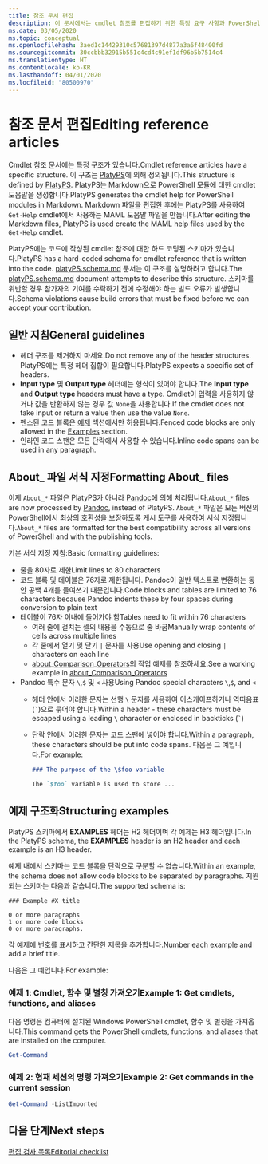 ```yaml
---
title: 참조 문서 편집
description: 이 문서에서는 cmdlet 참조를 편집하기 위한 특정 요구 사항과 PowerShell 설명서의 정보 항목에 대해 설명합니다.
ms.date: 03/05/2020
ms.topic: conceptual
ms.openlocfilehash: 3aed1c14429310c57681397d4877a3a6f48400fd
ms.sourcegitcommit: 30ccbbb32915b551c4cd4c91ef1df96b5b7514c4
ms.translationtype: HT
ms.contentlocale: ko-KR
ms.lasthandoff: 04/01/2020
ms.locfileid: "80500970"
---
```

# <a name="editing-reference-articles"></a><span data-ttu-id="6d9e2-103">참조 문서 편집</span><span class="sxs-lookup"><span data-stu-id="6d9e2-103">Editing reference articles</span></span>

<span data-ttu-id="6d9e2-104">Cmdlet 참조 문서에는 특정 구조가 있습니다.</span><span class="sxs-lookup"><span data-stu-id="6d9e2-104">Cmdlet reference articles have a specific structure.</span></span> <span data-ttu-id="6d9e2-105">이 구조는 [PlatyPS][]에 의해 정의됩니다.</span><span class="sxs-lookup"><span data-stu-id="6d9e2-105">This structure is defined by [PlatyPS][].</span></span>
<span data-ttu-id="6d9e2-106">PlatyPS는 Markdown으로 PowerShell 모듈에 대한 cmdlet 도움말을 생성합니다.</span><span class="sxs-lookup"><span data-stu-id="6d9e2-106">PlatyPS generates the cmdlet help for PowerShell modules in Markdown.</span></span> <span data-ttu-id="6d9e2-107">Markdown 파일을 편집한 후에는 PlatyPS를 사용하여 `Get-Help` cmdlet에서 사용하는 MAML 도움말 파일을 만듭니다.</span><span class="sxs-lookup"><span data-stu-id="6d9e2-107">After editing the Markdown files, PlatyPS is used create the MAML help files used by the `Get-Help` cmdlet.</span></span>

<span data-ttu-id="6d9e2-108">PlatyPS에는 코드에 작성된 cmdlet 참조에 대한 하드 코딩된 스키마가 있습니다.</span><span class="sxs-lookup"><span data-stu-id="6d9e2-108">PlatyPS has a hard-coded schema for cmdlet reference that is written into the code.</span></span> <span data-ttu-id="6d9e2-109">[platyPS.schema.md][] 문서는 이 구조를 설명하려고 합니다.</span><span class="sxs-lookup"><span data-stu-id="6d9e2-109">The [platyPS.schema.md][] document attempts to describe this structure.</span></span> <span data-ttu-id="6d9e2-110">스키마를 위반할 경우 참가자의 기여를 수락하기 전에 수정해야 하는 빌드 오류가 발생합니다.</span><span class="sxs-lookup"><span data-stu-id="6d9e2-110">Schema violations cause build errors that must be fixed before we can accept your contribution.</span></span>

## <a name="general-guidelines"></a><span data-ttu-id="6d9e2-111">일반 지침</span><span class="sxs-lookup"><span data-stu-id="6d9e2-111">General guidelines</span></span>

- <span data-ttu-id="6d9e2-112">헤더 구조를 제거하지 마세요.</span><span class="sxs-lookup"><span data-stu-id="6d9e2-112">Do not remove any of the header structures.</span></span> <span data-ttu-id="6d9e2-113">PlatyPS에는 특정 헤더 집합이 필요합니다.</span><span class="sxs-lookup"><span data-stu-id="6d9e2-113">PlatyPS expects a specific set of headers.</span></span>
- <span data-ttu-id="6d9e2-114">**Input type** 및 **Output type** 헤더에는 형식이 있어야 합니다.</span><span class="sxs-lookup"><span data-stu-id="6d9e2-114">The **Input type** and **Output type** headers must have a type.</span></span> <span data-ttu-id="6d9e2-115">Cmdlet이 입력을 사용하지 않거나 값을 반환하지 않는 경우 값 `None`을 사용합니다.</span><span class="sxs-lookup"><span data-stu-id="6d9e2-115">If the cmdlet does not take input or return a value then use the value `None`.</span></span>
- <span data-ttu-id="6d9e2-116">펜스된 코드 블록은 [예제](#structuring-examples) 섹션에서만 허용됩니다.</span><span class="sxs-lookup"><span data-stu-id="6d9e2-116">Fenced code blocks are only allowed in the [Examples](#structuring-examples) section.</span></span>
- <span data-ttu-id="6d9e2-117">인라인 코드 스팬은 모든 단락에서 사용할 수 있습니다.</span><span class="sxs-lookup"><span data-stu-id="6d9e2-117">Inline code spans can be used in any paragraph.</span></span>

## <a name="formatting-about_-files"></a><span data-ttu-id="6d9e2-118">About_ 파일 서식 지정</span><span class="sxs-lookup"><span data-stu-id="6d9e2-118">Formatting About_ files</span></span>

<span data-ttu-id="6d9e2-119">이제 `About_*` 파일은 PlatyPS가 아니라 [Pandoc][]에 의해 처리됩니다.</span><span class="sxs-lookup"><span data-stu-id="6d9e2-119">`About_*` files are now processed by [Pandoc][], instead of PlatyPS.</span></span> <span data-ttu-id="6d9e2-120">`About_*` 파일은 모든 버전의 PowerShell에서 최상의 호환성을 보장하도록 게시 도구를 사용하여 서식 지정됩니다.</span><span class="sxs-lookup"><span data-stu-id="6d9e2-120">`About_*` files are formatted for the best compatibility across all versions of PowerShell and with the publishing tools.</span></span>

<span data-ttu-id="6d9e2-121">기본 서식 지정 지침:</span><span class="sxs-lookup"><span data-stu-id="6d9e2-121">Basic formatting guidelines:</span></span>

- <span data-ttu-id="6d9e2-122">줄을 80자로 제한</span><span class="sxs-lookup"><span data-stu-id="6d9e2-122">Limit lines to 80 characters</span></span>
- <span data-ttu-id="6d9e2-123">코드 블록 및 테이블은 76자로 제한됩니다. Pandoc이 일반 텍스트로 변환하는 동안 공백 4개를 들여쓰기 때문입니다.</span><span class="sxs-lookup"><span data-stu-id="6d9e2-123">Code blocks and tables are limited to 76 characters because Pandoc indents these by four spaces during conversion to plain text</span></span>
- <span data-ttu-id="6d9e2-124">테이블이 76자 이내에 들어가야 함</span><span class="sxs-lookup"><span data-stu-id="6d9e2-124">Tables need to fit within 76 characters</span></span>
  - <span data-ttu-id="6d9e2-125">여러 줄에 걸치는 셀의 내용을 수동으로 줄 바꿈</span><span class="sxs-lookup"><span data-stu-id="6d9e2-125">Manually wrap contents of cells across multiple lines</span></span>
  - <span data-ttu-id="6d9e2-126">각 줄에서 열기 및 닫기 `|` 문자를 사용</span><span class="sxs-lookup"><span data-stu-id="6d9e2-126">Use opening and closing `|` characters on each line</span></span>
  - <span data-ttu-id="6d9e2-127">[about_Comparison_Operators][about-example]의 작업 예제를 참조하세요.</span><span class="sxs-lookup"><span data-stu-id="6d9e2-127">See a working example in [about_Comparison_Operators][about-example]</span></span>
- <span data-ttu-id="6d9e2-128">Pandoc 특수 문자 `\`,`$` 및 `<` 사용</span><span class="sxs-lookup"><span data-stu-id="6d9e2-128">Using Pandoc special characters `\`,`$`, and `<`</span></span>
  - <span data-ttu-id="6d9e2-129">헤더 안에서 이러한 문자는 선행 `\` 문자를 사용하여 이스케이프하거나 역따옴표(`` ` ``)으로 묶어야 합니다.</span><span class="sxs-lookup"><span data-stu-id="6d9e2-129">Within a header - these characters must be escaped using a leading `\` character or enclosed in backticks (`` ` ``)</span></span>
  - <span data-ttu-id="6d9e2-130">단락 안에서 이러한 문자는 코드 스팬에 넣어야 합니다.</span><span class="sxs-lookup"><span data-stu-id="6d9e2-130">Within a paragraph, these characters should be put into code spans.</span></span> <span data-ttu-id="6d9e2-131">다음은 그 예입니다.</span><span class="sxs-lookup"><span data-stu-id="6d9e2-131">For example:</span></span>

    ~~~markdown
    ### The purpose of the \$foo variable

    The `$foo` variable is used to store ...
    ~~~

## <a name="structuring-examples"></a><span data-ttu-id="6d9e2-132">예제 구조화</span><span class="sxs-lookup"><span data-stu-id="6d9e2-132">Structuring examples</span></span>

<span data-ttu-id="6d9e2-133">PlatyPS 스키마에서 **EXAMPLES** 헤더는 H2 헤더이며 각 예제는 H3 헤더입니다.</span><span class="sxs-lookup"><span data-stu-id="6d9e2-133">In the PlatyPS schema, the **EXAMPLES** header is an H2 header and each example is an H3 header.</span></span>

<span data-ttu-id="6d9e2-134">예제 내에서 스키마는 코드 블록을 단락으로 구분할 수 없습니다.</span><span class="sxs-lookup"><span data-stu-id="6d9e2-134">Within an example, the schema does not allow code blocks to be separated by paragraphs.</span></span> <span data-ttu-id="6d9e2-135">지원되는 스키마는 다음과 같습니다.</span><span class="sxs-lookup"><span data-stu-id="6d9e2-135">The supported schema is:</span></span>

```
### Example #X title

0 or more paragraphs
1 or more code blocks
0 or more paragraphs.
```

<span data-ttu-id="6d9e2-136">각 예제에 번호를 표시하고 간단한 제목을 추가합니다.</span><span class="sxs-lookup"><span data-stu-id="6d9e2-136">Number each example and add a brief title.</span></span>

<span data-ttu-id="6d9e2-137">다음은 그 예입니다.</span><span class="sxs-lookup"><span data-stu-id="6d9e2-137">For example:</span></span>

### <a name="example-1-get-cmdlets-functions-and-aliases"></a><span data-ttu-id="6d9e2-138">예제 1: Cmdlet, 함수 및 별칭 가져오기</span><span class="sxs-lookup"><span data-stu-id="6d9e2-138">Example 1: Get cmdlets, functions, and aliases</span></span>

<span data-ttu-id="6d9e2-139">다음 명령은 컴퓨터에 설치된 Windows PowerShell cmdlet, 함수 및 별칭을 가져옵니다.</span><span class="sxs-lookup"><span data-stu-id="6d9e2-139">This command gets the PowerShell cmdlets, functions, and aliases that are installed on the computer.</span></span>

```powershell
Get-Command
```

### <a name="example-2-get-commands-in-the-current-session"></a><span data-ttu-id="6d9e2-140">예제 2: 현재 세션의 명령 가져오기</span><span class="sxs-lookup"><span data-stu-id="6d9e2-140">Example 2: Get commands in the current session</span></span>

```powershell
Get-Command -ListImported
```

## <a name="next-steps"></a><span data-ttu-id="6d9e2-141">다음 단계</span><span class="sxs-lookup"><span data-stu-id="6d9e2-141">Next steps</span></span>

[<span data-ttu-id="6d9e2-142">편집 검사 목록</span><span class="sxs-lookup"><span data-stu-id="6d9e2-142">Editorial checklist</span></span>](editorial-checklist.md)

<!-- link references -->
[PlatyPS]: https://github.com/powershell/platyps
[platyPS.schema.md]: https://github.com/PowerShell/platyPS/blob/master/platyPS.schema.md
[issue1806]: https://github.com/MicrosoftDocs/PowerShell-Docs/issues/1806
[about-example]: /PowerShell/module/Microsoft.PowerShell.Core/About/about_Comparison_Operators
[Pandoc]: https://pandoc.org
